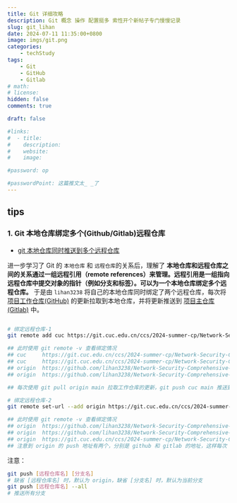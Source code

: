 ```yaml
--- 
title: Git 详细攻略
description: Git 概念 操作 配置挺多 索性开个新帖子专门慢慢记录
slug: git_lihan
date: 2024-07-11 11:35:00+0800
image: imgs/git.png
categories:
    - techStudy
tags:
    - Git
    - GitHub
    - Gitlab
# math: 
# license: 
hidden: false
comments: true

draft: false

#links:
#  - title: 
#    description: 
#    website: 
#    image: 

#password: op

#passwordPoint: 这篇推文太_ _了
---
```


## tips

### 1. Git 本地仓库绑定多个(Github/Gitlab)远程仓库

- [git 本地仓库同时推送到多个远程仓库](https://blog.csdn.net/fb_help/article/details/83826352)

进一步学习了 Git 的 `本地仓库` 和 `远程仓库`的关系后，理解了 **本地仓库和远程仓库之间的关系通过一组远程引用（remote references）来管理。远程引用是一组指向远程仓库中提交对象的指针（例如分支和标签）。可以为一个本地仓库绑定多个远程仓库。** 
于是由 `lihan3238` 将自己的本地仓库同时绑定了两个远程仓库，每次将 [项目工作仓库(GitHub)](https://github.com/lihan3238/Network-Security-Comprehensive-Practice) 的更新拉取到本地仓库，并将更新推送到 [项目主仓库(Gitlab)]( https://git.cuc.edu.cn/ccs/2024-summer-cp/Network-Security-Comprehensive-Practice) 中。

```bash

# 绑定远程仓库-1
git remote add cuc https://git.cuc.edu.cn/ccs/2024-summer-cp/Network-Security-Comprehensive-Practice.git

## 此时使用 git remote -v 查看绑定情况
## cuc     https://git.cuc.edu.cn/ccs/2024-summer-cp/Network-Security-Comprehensive-Practice.git (fetch)
## cuc     https://git.cuc.edu.cn/ccs/2024-summer-cp/Network-Security-Comprehensive-Practice.git (push)
## origin  https://github.com/lihan3238/Network-Security-Comprehensive-Practice.git (fetch)
## origin  https://github.com/lihan3238/Network-Security-Comprehensive-Practice.git (push)

## 每次使用 git pull origin main 拉取工作仓库的更新，git push cuc main 推送到主仓库

# 绑定远程仓库-2
git remote set-url --add origin https://git.cuc.edu.cn/ccs/2024-summer-cp/Network-Security-Comprehensive-Practice.git

## 此时使用 git remote -v 查看绑定情况
## origin  https://github.com/lihan3238/Network-Security-Comprehensive-Practice.git (fetch)
## origin  https://github.com/lihan3238/Network-Security-Comprehensive-Practice.git (push)
## origin  https://git.cuc.edu.cn/ccs/2024-summer-cp/Network-Security-Comprehensive-Practice.git (push)
## 注意到 origin 的 push 地址有两个，分别是 github 和 gitlab 的地址，这样每次 git push origin main 时，会将更新推送到两个远程仓库，但是 pull 时只会从工作仓库拉取

```

注意：

```bash
git push [远程仓库名] [分支名] 
# 缺省 [远程仓库名] 时，默认为 origin，缺省 [分支名] 时，默认为当前分支
git push [远程仓库名] --all
# 推送所有分支
```
